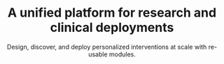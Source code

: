 ---
title: A unified platform for research and clinical deployments
image: images/temp.jpg
bgcolor: "#242F40"
subtitle: Design, discover, and deploy personalized interventions at scale with re-usable modules.
introtitle: Mix and match modules to tailor interventions for desired outcomes
introsubtitle: Way to Health capabilities are built and made available as re-usable modules. 
introtext: Researchers and clinicians have combined these modules in different ways to create innovative interventions rapidly, test them and quickly deploy them fully integrated with their EHR. 

modules:
  introtitle: Build your own intervention quickly
  introsubtitle: Way to Health capabilities are grouped into modules. Configure them to address your specific needs and combine them together to quickly build, test and deploy interventions. Choose your deployment model - pilot, standalone or scaled and EHR integrated.
  module: 
    - module_name: Conversations
      image: images/temp.jpg
      image_caption:
      listing:
        - subtitle: Two-way Texting
          module_name: Conversations
          description: Communication with patients or study participants is key to engaging them. Choose from a variety of communication techniques or combine them tailored to a patient's behavior. Texts can be sent out based on set schedules and / or rules. These configuration rules can be as simple as responding with a personalized "Great job, John" or as complex as evaluating blood pressure values and generating an in-basket message to the physician.
          id: patcomm
        - subtitle: Survey Management
          module_name: Conversations
          description: In cases where more data needs to be collected (demographics, symptoms, etc.), the system offers the ability to create surveys. Create your own survey using the built-in survey creation and deployment tool. These surveys can be sent out to patients based on specific schedules and simple or complex rules. Short surveys can be administrated over text as well. 
          id: patcomm
      is_even: true
      id: patcomm
    - module_name: Remote Monitoring
      image: images/temp.jpg
      image_caption:
      listing:
        - subtitle: Vitals and Activity Monitoring
          module_name: Remote Monitoring
          description: The platform integrates directly with a number of biomedical devices to capture vitals directly from the patient / participant. The kinds of vitals captured include blood pressure, medication adherence, sleep tracking, weight, blood glucose and many more continue to be added. Additional devices are added quickly on request.
          id: remote
        - subtitle: Patient Reported Outcomes (PRO) Capture
          module_name: Remote Monitoring
          description: The system also allows patients to report their PROs, adverse events (AEs), symptoms and more via structured or unstructured conversations. These can be patient initiated and follow decision trees of your choosing. 
          id: remote
      is_even: false
      id: remote
    - module_name: Randomized Control Trials
      image: images/temp.jpg
      image_caption:
      listing:
        - subtitle: Arms & Randomization
          module_name: Randomized Control Trials
          description: Setup multiple arms for studies including a control arm. The platform also offers multiple computerized randomization of participants, including the configurable choices for stratified, blocked, weighted, and adaptive randomization strategies. Ongoing management of participants via a "triage" view is also available out-of-the-box.
          id: rct
        - subtitle: Enrollment & eConsent
          module_name: Randomized Control Trials        
          description: Setup customized enrollment flows to maximize participant uptake. Run virtual trials in any state and manage it all remotely using tools such as intake surveys and eConsenting. Way to Health has been used to support over 150 different studies and the platform, past and current Principal Investigators (PIs) have credibility among the research and funding communities. 
          id: rct
      is_even: true
      id: rct
    - module_name: Program & Survey Libraries
      image: images/temp.jpg
      image_caption:
      listing:
        - subtitle: Program Library
          module_name: Study Library        
          description: Quis esse est velit sit asperiores corrupti iste id ut. Aut ab eum quis inventore quis. Molestiae et excepturi repellat rerum odit excepturi voluptatum adipisci. Corporis aut libero deleniti ut itaque reprehenderit officiis impedit a. Voluptas nihil nihil quidem et necessitatibus. Animi vel sed rerum voluptate.
          id: library
        - subtitle: Survey Library
          module_name: Study Library        
          description: Quod autem facilis totam eum est nemo dolorem. Amet ea expedita dolores eveniet atque tempora. Omnis natus voluptas rerum. Sint et rerum dolores non inventore rerum sapiente voluptatem. Aperiam enim sed sint eos quia atque et.
          id: library
      is_even: false
      id: library
    - module_name: Behavioral Science & Economics
      image: images/temp.jpg
      image_caption:
      listing:
        - subtitle: Gamification & Social
          module_name: Behavioral Science & Economics
          description: Games and social media are significant drivers of human behavior. The platform allows patients to earn points, level up, use lifelines and more. These features can be combined with peer competition or support.
          id: be
        - subtitle: Financial Incentives
          module_name: Behavioral Science & Economics        
          description: Lotteries, loss and gain framed incentives and much more can be easily applied to activities - steps, weighings, pretty much any data gathered by the platform from any data source. Apply different strategies to different populations and depending on the type of activity.
          id: be                 
      is_even: true
      id: be
    - module_name: Rules Engine
      image: images/temp.jpg
      image_caption:
      listing:
        - subtitle: Schedule or event driven
          module_name: Rules Engine
          description: All interventions require recurrence based on a defined period - hours, days, weeks or months or off an event (such as admission). Research studies or clinical deployments both require this to be further tailored by each arm or patient. The platform has been designed to support these use cases and more.
          id: rulesengine
        - subtitle: Alerts & Incidents
          module_name: Rules Engine
          description: To maximize the productivity of staff and providers, the Way To Health platform allows for the creation of incidents or alerts whenever certain exception criteria are met. Configure notifications depending on the users role.
          id: rulesengine
      is_even: false
      id: rulesengine
    - module_name: EHR integration
      image: images/temp.jpg
      image_caption:
      listing:
        - subtitle: Bi-directional Integration
          module_name: EHR integration
          description: It is our belief that EHRs should be the system of record for all patient data. Additionally, any provider action needed should also be done via the EHR. With this in mind, the platform provides bi-directional integration currently with Epic (and additional EHRs on request).
          id: ehr
        - subtitle: Way to Health Inside
          module_name: EHR integration
          description: We offer multiple ways in which we can integrate with the EHR. Via embeds in the EHR itself, HL7 based, API (FHIR, Open.Epic, other) and many more as needed. 
          id: ehr
      is_even: true
      id: ehr
---